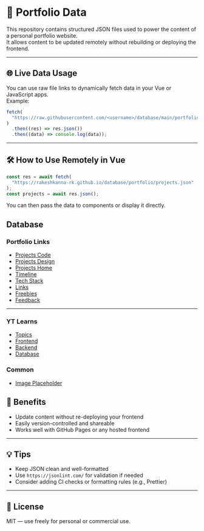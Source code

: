 # 📁 Portfolio Data

This repository contains structured JSON files used to power the content of a personal portfolio website.  
It allows content to be updated remotely without rebuilding or deploying the frontend.

---

## 🌐 Live Data Usage

You can use raw file links to dynamically fetch data in your Vue or JavaScript apps.  
Example:

```js
fetch(
  "https://raw.githubusercontent.com/<username>/database/main/portfolio/headLines.json"
)
  .then((res) => res.json())
  .then((data) => console.log(data));
```

---

## 🛠 How to Use Remotely in Vue

```js
const res = await fetch(
  "https://rakeshkanna-rk.github.io/database/portfolio/projects.json"
);
const projects = await res.json();
```

You can then pass the data to components or display it directly.

## Database

### Portfolio Links

- [Projects Code](https://rakeshkanna-rk.github.io/database/portfolio/codeProjects.json)
- [Projects Design](https://rakeshkanna-rk.github.io/database/portfolio/designProjects.json)
- [Projects Home](https://rakeshkanna-rk.github.io/database/portfolio/homeProjects.json)
- [Timeline](https://rakeshkanna-rk.github.io/database/portfolio/timeline.json)
- [Tech Stack](https://rakeshkanna-rk.github.io/database/portfolio/TechStack.json)
- [Links](https://rakeshkanna-rk.github.io/database/portfolio/links.json)
- [Freebies](https://rakeshkanna-rk.github.io/database/portfolio/freebies.json)
- [Feedback](https://rakeshkanna-rk.github.io/database/portfolio/feedback.json)

---

### YT Learns

- [Topics](https://rakeshkanna-rk.github.io/database/YT-Learns/topics.json)
- [Frontend](https://rakeshkanna-rk.github.io/database/YT-Learns/topics/frontend.json)
- [Backend](https://rakeshkanna-rk.github.io/database/YT-Learns/topics/backend.json)
- [Database](https://rakeshkanna-rk.github.io/database/YT-Learns/topics/database.json)

### Common

- [Image Placeholder](https://rakeshkanna-rk.github.io/database/img/img_placeholder.png)

## 🔄 Benefits

- Update content without re-deploying your frontend
- Easily version-controlled and shareable
- Works well with GitHub Pages or any hosted frontend

---

## 💡 Tips

- Keep JSON clean and well-formatted
- Use `https://jsonlint.com/` for validation if needed
- Consider adding CI checks or formatting rules (e.g., Prettier)

---

## 📜 License

MIT — use freely for personal or commercial use.

```

```
